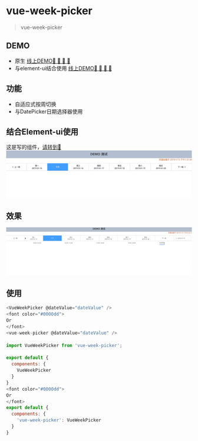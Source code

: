 # vue-week-picker

> vue-week-picker
## DEMO
* 原生
[线上DEMO👅 🦊 🐸 🚎 ](https://chengheai.github.io/daily-vue-demo/#/calendar1)
* 与element-ui结合使用
[线上DEMO👅 🦊 🐸 🚎 ](https://chengheai.github.io/daily-vue-demo/#/calendar)
## 功能
* 自适应式按周切换
* 与DatePicker日期选择器使用
## 结合Element-ui使用

这是写的组件，[请转到🌈](https://github.com/chengheai/daily-vue-demo/blob/master/src/components/Calendar.vue)
![](https://github.com/chengheai/review-demo-image/blob/master/2019-01-15%2014-00-09.2019-01-15%2014_01_04.gif?raw=true)
## 效果
![](https://github.com/chengheai/review-demo-image/blob/master/2019-01-15%2014-03-05.2019-01-15%2014_03_49.gif?raw=true)
## 使用
``` javascript
<VueWeekPicker @dateValue="dateValue" />
<font color="#0000dd">
Or
</font>
<vue-week-picker @dateValue="dateValue" />

import VueWeekPicker from 'vue-week-picker';

export default {
  components: {
    VueWeekPicker
  }
}
<font color="#0000dd">
Or
</font>
export default {
  components: {
    'vue-week-picker': VueWeekPicker
  }
}

```
